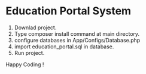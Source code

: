 # Education Portal System

1. Downlad project.
2. Type composer install command at main directory.
3. configure databases in App/Configs/Database.php
4. import education_portal.sql in database.
5. Run project.

Happy Coding !